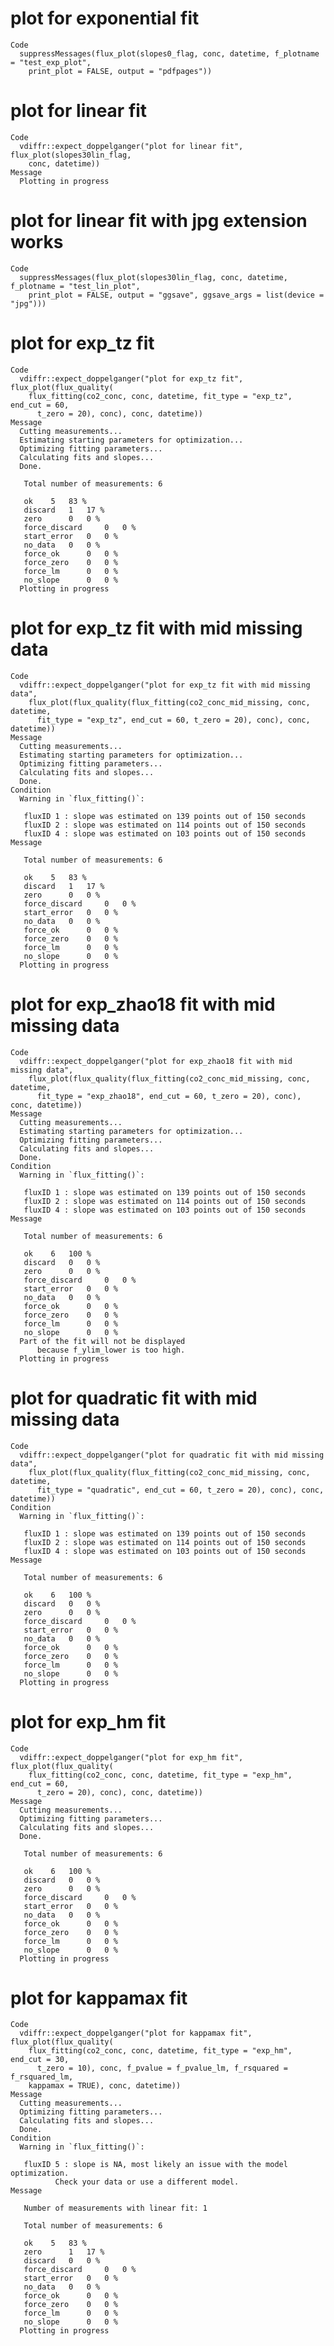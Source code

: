 # plot for exponential fit

    Code
      suppressMessages(flux_plot(slopes0_flag, conc, datetime, f_plotname = "test_exp_plot",
        print_plot = FALSE, output = "pdfpages"))

# plot for linear fit

    Code
      vdiffr::expect_doppelganger("plot for linear fit", flux_plot(slopes30lin_flag,
        conc, datetime))
    Message
      Plotting in progress

# plot for linear fit with jpg extension works

    Code
      suppressMessages(flux_plot(slopes30lin_flag, conc, datetime, f_plotname = "test_lin_plot",
        print_plot = FALSE, output = "ggsave", ggsave_args = list(device = "jpg")))

# plot for exp_tz fit

    Code
      vdiffr::expect_doppelganger("plot for exp_tz fit", flux_plot(flux_quality(
        flux_fitting(co2_conc, conc, datetime, fit_type = "exp_tz", end_cut = 60,
          t_zero = 20), conc), conc, datetime))
    Message
      Cutting measurements...
      Estimating starting parameters for optimization...
      Optimizing fitting parameters...
      Calculating fits and slopes...
      Done.
      
       Total number of measurements: 6
      
       ok 	 5 	 83 %
       discard 	 1 	 17 %
       zero 	 0 	 0 %
       force_discard 	 0 	 0 %
       start_error 	 0 	 0 %
       no_data 	 0 	 0 %
       force_ok 	 0 	 0 %
       force_zero 	 0 	 0 %
       force_lm 	 0 	 0 %
       no_slope 	 0 	 0 %
      Plotting in progress

# plot for exp_tz fit with mid missing data

    Code
      vdiffr::expect_doppelganger("plot for exp_tz fit with mid missing data",
        flux_plot(flux_quality(flux_fitting(co2_conc_mid_missing, conc, datetime,
          fit_type = "exp_tz", end_cut = 60, t_zero = 20), conc), conc, datetime))
    Message
      Cutting measurements...
      Estimating starting parameters for optimization...
      Optimizing fitting parameters...
      Calculating fits and slopes...
      Done.
    Condition
      Warning in `flux_fitting()`:
      
       fluxID 1 : slope was estimated on 139 points out of 150 seconds
       fluxID 2 : slope was estimated on 114 points out of 150 seconds
       fluxID 4 : slope was estimated on 103 points out of 150 seconds
    Message
      
       Total number of measurements: 6
      
       ok 	 5 	 83 %
       discard 	 1 	 17 %
       zero 	 0 	 0 %
       force_discard 	 0 	 0 %
       start_error 	 0 	 0 %
       no_data 	 0 	 0 %
       force_ok 	 0 	 0 %
       force_zero 	 0 	 0 %
       force_lm 	 0 	 0 %
       no_slope 	 0 	 0 %
      Plotting in progress

# plot for exp_zhao18 fit with mid missing data

    Code
      vdiffr::expect_doppelganger("plot for exp_zhao18 fit with mid missing data",
        flux_plot(flux_quality(flux_fitting(co2_conc_mid_missing, conc, datetime,
          fit_type = "exp_zhao18", end_cut = 60, t_zero = 20), conc), conc, datetime))
    Message
      Cutting measurements...
      Estimating starting parameters for optimization...
      Optimizing fitting parameters...
      Calculating fits and slopes...
      Done.
    Condition
      Warning in `flux_fitting()`:
      
       fluxID 1 : slope was estimated on 139 points out of 150 seconds
       fluxID 2 : slope was estimated on 114 points out of 150 seconds
       fluxID 4 : slope was estimated on 103 points out of 150 seconds
    Message
      
       Total number of measurements: 6
      
       ok 	 6 	 100 %
       discard 	 0 	 0 %
       zero 	 0 	 0 %
       force_discard 	 0 	 0 %
       start_error 	 0 	 0 %
       no_data 	 0 	 0 %
       force_ok 	 0 	 0 %
       force_zero 	 0 	 0 %
       force_lm 	 0 	 0 %
       no_slope 	 0 	 0 %
      Part of the fit will not be displayed
          because f_ylim_lower is too high.
      Plotting in progress

# plot for quadratic fit with mid missing data

    Code
      vdiffr::expect_doppelganger("plot for quadratic fit with mid missing data",
        flux_plot(flux_quality(flux_fitting(co2_conc_mid_missing, conc, datetime,
          fit_type = "quadratic", end_cut = 60, t_zero = 20), conc), conc, datetime))
    Condition
      Warning in `flux_fitting()`:
      
       fluxID 1 : slope was estimated on 139 points out of 150 seconds
       fluxID 2 : slope was estimated on 114 points out of 150 seconds
       fluxID 4 : slope was estimated on 103 points out of 150 seconds
    Message
      
       Total number of measurements: 6
      
       ok 	 6 	 100 %
       discard 	 0 	 0 %
       zero 	 0 	 0 %
       force_discard 	 0 	 0 %
       start_error 	 0 	 0 %
       no_data 	 0 	 0 %
       force_ok 	 0 	 0 %
       force_zero 	 0 	 0 %
       force_lm 	 0 	 0 %
       no_slope 	 0 	 0 %
      Plotting in progress

# plot for exp_hm fit

    Code
      vdiffr::expect_doppelganger("plot for exp_hm fit", flux_plot(flux_quality(
        flux_fitting(co2_conc, conc, datetime, fit_type = "exp_hm", end_cut = 60,
          t_zero = 20), conc), conc, datetime))
    Message
      Cutting measurements...
      Optimizing fitting parameters...
      Calculating fits and slopes...
      Done.
      
       Total number of measurements: 6
      
       ok 	 6 	 100 %
       discard 	 0 	 0 %
       zero 	 0 	 0 %
       force_discard 	 0 	 0 %
       start_error 	 0 	 0 %
       no_data 	 0 	 0 %
       force_ok 	 0 	 0 %
       force_zero 	 0 	 0 %
       force_lm 	 0 	 0 %
       no_slope 	 0 	 0 %
      Plotting in progress

# plot for kappamax fit

    Code
      vdiffr::expect_doppelganger("plot for kappamax fit", flux_plot(flux_quality(
        flux_fitting(co2_conc, conc, datetime, fit_type = "exp_hm", end_cut = 30,
          t_zero = 10), conc, f_pvalue = f_pvalue_lm, f_rsquared = f_rsquared_lm,
        kappamax = TRUE), conc, datetime))
    Message
      Cutting measurements...
      Optimizing fitting parameters...
      Calculating fits and slopes...
      Done.
    Condition
      Warning in `flux_fitting()`:
      
       fluxID 5 : slope is NA, most likely an issue with the model optimization.
              Check your data or use a different model.
    Message
      
       Number of measurements with linear fit: 1
      
       Total number of measurements: 6
      
       ok 	 5 	 83 %
       zero 	 1 	 17 %
       discard 	 0 	 0 %
       force_discard 	 0 	 0 %
       start_error 	 0 	 0 %
       no_data 	 0 	 0 %
       force_ok 	 0 	 0 %
       force_zero 	 0 	 0 %
       force_lm 	 0 	 0 %
       no_slope 	 0 	 0 %
      Plotting in progress

